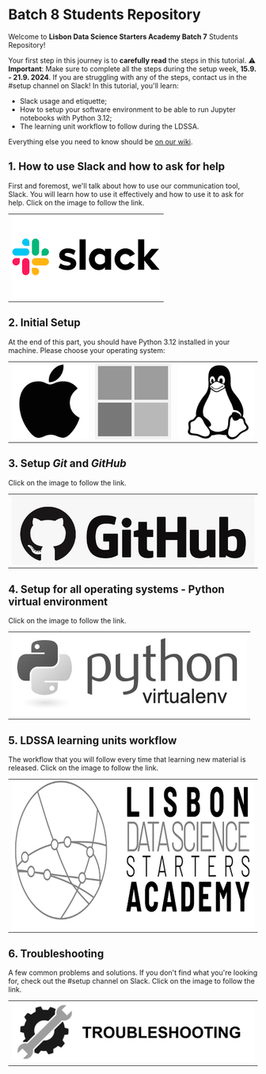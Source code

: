 # Batch 8 Students Repository

Welcome to **Lisbon Data Science Starters Academy Batch 7** Students Repository!

Your first step in this journey is to **carefully read** the steps in this tutorial. ⚠️ **Important**: Make sure to complete all the steps during the setup week, **15.9. - 21.9. 2024**. If you are struggling with any of the steps, contact us in the #setup channel on Slack! In this tutorial, you'll learn:

- Slack usage and etiquette;
- How to setup your software environment to be able to run Jupyter notebooks with Python 3.12;
- The learning unit workflow to follow during the LDSSA.

Everything else you need to know should be [on our wiki](https://ldssa.github.io/wiki/).

## 1. How to use Slack and how to ask for help

First and foremost, we'll talk about how to use our communication tool, Slack. You will learn how to use it effectively and how to use it to ask for help. Click on the image to follow the link.

<table>
  <tr>
    <td>
         <a href="guides/slack.md">
            <img src="media/slack.png" alt="Slack" />
        </a>
    </td>
  </tr>
</table>


## 2. Initial Setup

At the end of this part, you should have Python 3.12 installed in your machine. Please choose your operating system:

<table>
  <tr>
    <td>
        <a href="guides/macOS.md">
            <img src="media/macOS.png" alt="MacOS" />
        </a>
    </td>
    <td>
        <a href="guides/WINDOWS.md">
            <img src="media/windows.png" alt="Windows" />
        </a>
    </td>
    <td>
        <a href="guides/LINUX.md">
            <img src="media/linux.png" alt="Linux" />
        </a>
    </td>
  </tr>
</table>


## 3. Setup _Git_ and _GitHub_

Click on the image to follow the link.

<table>
  <tr>
    <td>
        <a href="guides/github.md">
            <img src="media/github.png" alt="GitHub" />
        </a>
    </td>
  </tr>
</table>


## 4. Setup for all operating systems - Python virtual environment

Click on the image to follow the link.

<table>
  <tr>
    <td>
        <a href="guides/python-venv.md">
            <img src="media/python-venv.png" alt="python-venv" />
        </a>
    </td>
  </tr>
</table>


## 5. LDSSA learning units workflow

The workflow that you will follow every time that learning new material is released. Click on the image to follow the link.

<table>
  <tr>
    <td>
        <a href="guides/ldssa-workflow.md">
            <img src="media/ldssa.png" alt="ldssa-learning-units-workflow" height="300"/>
        </a>
    </td>
  </tr>
</table>


## 6. Troubleshooting 

A few common problems and solutions. If you don't find what you're looking for, check out the #setup channel on Slack. Click on the image to follow the link.

<table>
  <tr>
    <td>
        <a href="guides/troubleshooting.md">
            <img src="media/troubleshooting.png" alt="troubleshooting" />
        </a>
    </td>
  </tr>
</table>

